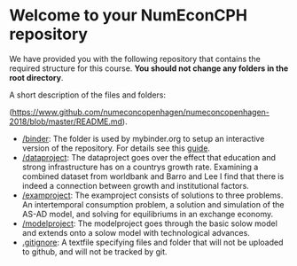 # Welcome to your NumEconCPH repository

We have provided you with the following repository that contains the required structure for this course. **You should not change any folders in the root directory**.

A short description of the files and folders:

(https://www.github.com/numeconcopenhagen/numeconcopenhagen-2018/blob/master/README.md).
* [/binder](/binder/): The folder is used by mybinder.org to setup an interactive version of the repository. For details see this [guide](https://numeconcopenhagen.netlify.com/guides/mybinder/).
* [/dataproject](/dataproject): The dataproject goes over the effect that education and strong infrastructure has on a countrys growth rate. Examining a combined dataset from worldbank and Barro and Lee I find that there is indeed a connection between growth and institutional factors. 
* [/examproject](/examproject): The examproject consists of solutions to three problems. An intertemporal consumption problem, a solution and simulation of the AS-AD model, and solving for equilibriums in an exchange economy.
* [/modelproject](/modelproject): The modelproject goes through the basic solow model and extends onto a solow model with technological advances. 
* [.gitignore](/.gitignore): A textfile specifying files and folder that will not be uploaded to github, and will not be tracked by git.  
